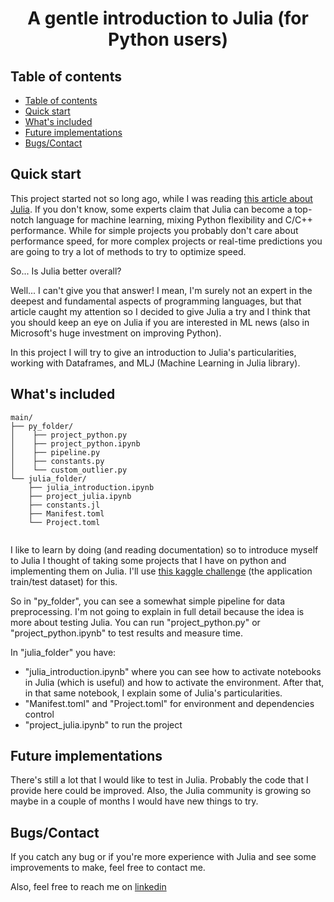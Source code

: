 

  <h1 align="center">A gentle introduction to Julia (for Python users) </h1>




## Table of contents

- [Table of contents](#table-of-contents)
- [Quick start](#quick-start)
- [What's included](#whats-included)
- [Future implementations](#future-implementations)
- [Bugs/Contact](#bugscontact)




## Quick start

This project started not so long ago, while I was reading [this article about Julia](https://towardsdatascience.com/meet-julia-the-future-of-data-science-52414b29ebb). If you don't know, some experts claim that Julia can become a top-notch language for machine learning, mixing Python flexibility and C/C++ performance. While for simple projects you probably don't care about performance speed, for more complex projects or real-time predictions you are going to try a lot of methods to try to optimize speed.

So... Is Julia better overall?

Well... I can't give you that answer! I mean, I'm surely not an expert in the deepest and fundamental aspects of programming languages, but that article caught my attention so I decided to give Julia a try and I think that you should keep an eye on Julia if you are interested in ML news (also in Microsoft's huge investment on improving Python).

In this project I will try to give an introduction to Julia's particularities, working with Dataframes, and MLJ (Machine Learning in Julia library).



## What's included



```text
main/
├── py_folder/
│    ├── project_python.py
│    ├── project_python.ipynb
│    ├── pipeline.py
│    ├── constants.py
│    └── custom_outlier.py
└── julia_folder/
    ├── julia_introduction.ipynb
    ├── project_julia.ipynb
    ├── constants.jl
    ├── Manifest.toml
    └── Project.toml
    
```

I like to learn by doing (and reading documentation) so to introduce myself to Julia I thought of taking some projects that I have on python and implementing them on Julia. 
I'll use [this kaggle challenge](https://www.kaggle.com/competitions/home-credit-default-risk/data) (the application train/test dataset) for this. 

So in "py_folder", you can see a somewhat simple pipeline for data preprocessing. I'm not going to explain in full detail because the idea is more about testing Julia. You can run "project_python.py" or "project_python.ipynb" to test results and measure time.

In "julia_folder" you have: 
- "julia_introduction.ipynb" where you can see how to activate notebooks in Julia (which is useful) and how to activate the environment. After that, in that same notebook, I explain some of Julia's particularities.
- "Manifest.toml" and "Project.toml" for environment and dependencies control
- "project_julia.ipynb" to run the project

## Future implementations

There's still a lot that I would like to test in Julia. Probably the code that I provide here could be improved. Also, the Julia community is growing so maybe in a couple of months I would have new things to try.

## Bugs/Contact


If you catch any bug or if you're more experience with Julia and see some improvements to make, feel free to contact me.

Also, feel free to reach me on [linkedin](https://www.linkedin.com/in/federico-saban/)